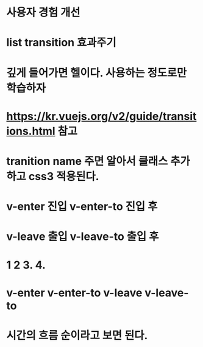 # 사용자 경험 개선
# list transition 효과주기
# 깊게 들어가면 헬이다. 사용하는 정도로만 학습하자
# https://kr.vuejs.org/v2/guide/transitions.html 참고
# tranition name 주면 알아서 클래스 추가하고 css3 적용된다.
# v-enter 진입 v-enter-to 진입 후
# v-leave 출입 v-leave-to 출입 후
# 1             2                   3.              4.
# v-enter       v-enter-to          v-leave         v-leave-to
# 시간의 흐름 순이라고 보면 된다.